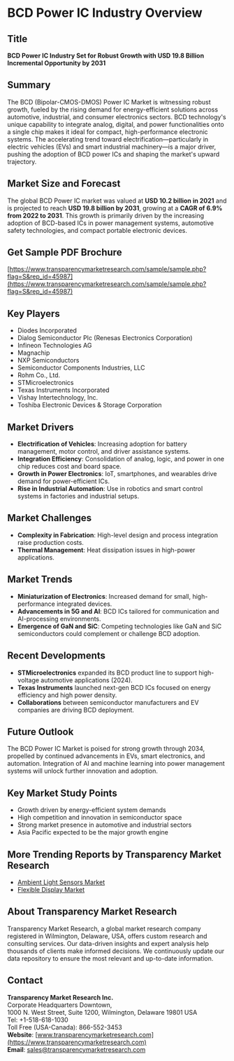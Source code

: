 
# BCD Power IC Industry Overview

## Title
**BCD Power IC Industry Set for Robust Growth with USD 19.8 Billion Incremental Opportunity by 2031**

## Summary
The BCD (Bipolar-CMOS-DMOS) Power IC Market is witnessing robust growth, fueled by the rising demand for energy-efficient solutions across automotive, industrial, and consumer electronics sectors. BCD technology's unique capability to integrate analog, digital, and power functionalities onto a single chip makes it ideal for compact, high-performance electronic systems. The accelerating trend toward electrification—particularly in electric vehicles (EVs) and smart industrial machinery—is a major driver, pushing the adoption of BCD power ICs and shaping the market's upward trajectory.

## Market Size and Forecast
The global BCD Power IC market was valued at **USD 10.2 billion in 2021** and is projected to reach **USD 19.8 billion by 2031**, growing at a **CAGR of 6.9% from 2022 to 2031**. This growth is primarily driven by the increasing adoption of BCD-based ICs in power management systems, automotive safety technologies, and compact portable electronic devices.

## Get Sample PDF Brochure
[https://www.transparencymarketresearch.com/sample/sample.php?flag=S&rep_id=45987](https://www.transparencymarketresearch.com/sample/sample.php?flag=S&rep_id=45987)

## Key Players
- Diodes Incorporated  
- Dialog Semiconductor Plc (Renesas Electronics Corporation)  
- Infineon Technologies AG  
- Magnachip  
- NXP Semiconductors  
- Semiconductor Components Industries, LLC  
- Rohm Co., Ltd.  
- STMicroelectronics  
- Texas Instruments Incorporated  
- Vishay Intertechnology, Inc.  
- Toshiba Electronic Devices & Storage Corporation  

## Market Drivers
- **Electrification of Vehicles**: Increasing adoption for battery management, motor control, and driver assistance systems.
- **Integration Efficiency**: Consolidation of analog, logic, and power in one chip reduces cost and board space.
- **Growth in Power Electronics**: IoT, smartphones, and wearables drive demand for power-efficient ICs.
- **Rise in Industrial Automation**: Use in robotics and smart control systems in factories and industrial setups.

## Market Challenges
- **Complexity in Fabrication**: High-level design and process integration raise production costs.
- **Thermal Management**: Heat dissipation issues in high-power applications.

## Market Trends
- **Miniaturization of Electronics**: Increased demand for small, high-performance integrated devices.
- **Advancements in 5G and AI**: BCD ICs tailored for communication and AI-processing environments.
- **Emergence of GaN and SiC**: Competing technologies like GaN and SiC semiconductors could complement or challenge BCD adoption.

## Recent Developments
- **STMicroelectronics** expanded its BCD product line to support high-voltage automotive applications (2024).
- **Texas Instruments** launched next-gen BCD ICs focused on energy efficiency and high power density.
- **Collaborations** between semiconductor manufacturers and EV companies are driving BCD deployment.

## Future Outlook
The BCD Power IC Market is poised for strong growth through 2034, propelled by continued advancements in EVs, smart electronics, and automation. Integration of AI and machine learning into power management systems will unlock further innovation and adoption.

## Key Market Study Points
- Growth driven by energy-efficient system demands
- High competition and innovation in semiconductor space
- Strong market presence in automotive and industrial sectors
- Asia Pacific expected to be the major growth engine

## More Trending Reports by Transparency Market Research
- [Ambient Light Sensors Market](https://www.transparencymarketresearch.com/ambient-light-sensors-market-report.html)  
- [Flexible Display Market](https://www.transparencymarketresearch.com/flexible-displays-market.html)  

## About Transparency Market Research
Transparency Market Research, a global market research company registered in Wilmington, Delaware, USA, offers custom research and consulting services. Our data-driven insights and expert analysis help thousands of clients make informed decisions. We continuously update our data repository to ensure the most relevant and up-to-date information.

## Contact
**Transparency Market Research Inc.**  
Corporate Headquarters Downtown,  
1000 N. West Street, Suite 1200, Wilmington, Delaware 19801 USA  
Tel: +1-518-618-1030  
Toll Free (USA-Canada): 866-552-3453  
**Website**: [www.transparencymarketresearch.com](https://www.transparencymarketresearch.com)  
**Email**: sales@transparencymarketresearch.com
